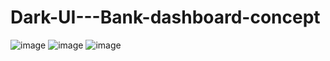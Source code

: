 # Dark-UI---Bank-dashboard-concept

![image](https://github.com/kunal7216/Dark-UI---Bank-dashboard-concept/assets/112888767/69b9d4fc-ce95-47b3-adbd-13b714243d8e)
![image](https://github.com/kunal7216/Dark-UI---Bank-dashboard-concept/assets/112888767/b1d6bd9c-6ff4-4df4-94fb-31f5f79868a8)
![image](https://github.com/kunal7216/Dark-UI---Bank-dashboard-concept/assets/112888767/5520fbe1-687b-42ce-a80e-052285195d9f)
